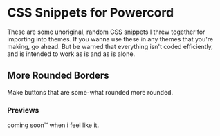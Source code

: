 # CSS Snippets for Powercord
These are some unoriginal, random CSS snippets I threw together for importing into themes. If you wanna use these in any themes that you're making, go ahead. But be warned that everything isn't coded efficiently, and is intended to work as is and as is alone.

## More Rounded Borders
Make buttons that are some-what rounded more rounded.
### Previews
coming soon:tm: when i feel like it.
